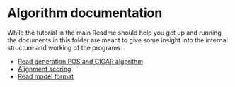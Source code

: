 Algorithm documentation
=======================
While the tutorial in the main Readme should help you get up and running the documents 
in this folder are meant to give some insight into the internal structure and 
working of the programs.
 

- [Read generation POS and CIGAR algorithm](readgeneration.md)
- [Alignment scoring](alignmentscoring.md)
- [Read model format](readmodelformat.md)